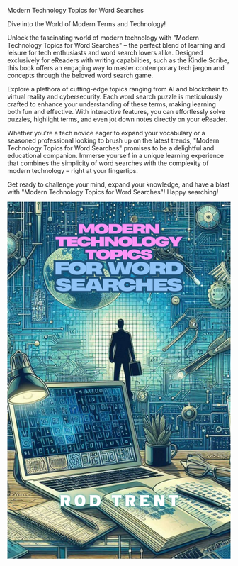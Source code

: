 
Modern Technology Topics for Word Searches

Dive into the World of Modern Terms and Technology!

Unlock the fascinating world of modern technology with "Modern Technology Topics for Word Searches" – the perfect blend of learning and leisure for tech enthusiasts and word search lovers alike. Designed exclusively for eReaders with writing capabilities, such as the Kindle Scribe, this book offers an engaging way to master contemporary tech jargon and concepts through the beloved word search game.

Explore a plethora of cutting-edge topics ranging from AI and blockchain to virtual reality and cybersecurity. Each word search puzzle is meticulously crafted to enhance your understanding of these terms, making learning both fun and effective. With interactive features, you can effortlessly solve puzzles, highlight terms, and even jot down notes directly on your eReader.

Whether you're a tech novice eager to expand your vocabulary or a seasoned professional looking to brush up on the latest trends, "Modern Technology Topics for Word Searches" promises to be a delightful and educational companion. Immerse yourself in a unique learning experience that combines the simplicity of word searches with the complexity of modern technology – right at your fingertips.

Get ready to challenge your mind, expand your knowledge, and have a blast with "Modern Technology Topics for Word Searches"! Happy searching!



<p align="center"><img src="eBooks/ModernTechWordSearches/ModernTopicsWordSearchCover.jpg"></center></p>
